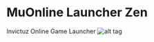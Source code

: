 MuOnline Launcher Zen 
============

Invictuz Online Game Launcher
![alt tag](http://a.fsdn.com/con/app/proj/muonlinelauncher/screenshots/CGO9L0k.png)
